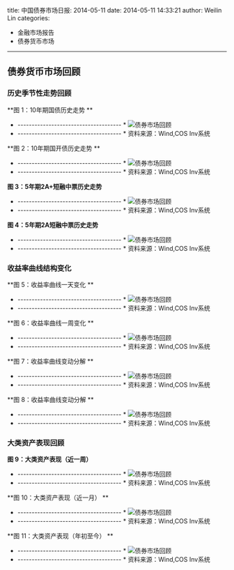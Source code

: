 title: 中国债券市场日报: 2014-05-11 
date: 2014-05-11 14:33:21 
author: Weilin Lin
categories:
- 金融市场报告
- 债券货币市场
---




## 债券货币市场回顾
### 历史季节性走势回顾




**图 1：10年期国债历史走势 ** 
* ------------------------------------- *
![债券市场回顾](/images/Yr10.png)
* ------------------------------------- *
资料来源：Wind,COS Inv系统

**图 2：10年期国开债历史走势 ** 
* ------------------------------------- *
![债券市场回顾](/images/Yr10_gk.png)
* ------------------------------------- *
资料来源：Wind,COS Inv系统

**图 3：5年期2A+短融中票历史走势** 
* ------------------------------------- *
![债券市场回顾](/images/Yr5_2ap_drzp.png)
* ------------------------------------- *
资料来源：Wind,COS Inv系统

**图 4：5年期2A短融中票历史走势** 
* ------------------------------------- *
![债券市场回顾](/images/Yr5_2a_drzp.png)
* ------------------------------------- *
资料来源：Wind,COS Inv系统


### 收益率曲线结构变化






**图 5：收益率曲线一天变化 ** 
* ------------------------------------- *
![债券市场回顾](/images/ycDiffDay.png)
* ------------------------------------- *
资料来源：Wind,COS Inv系统


**图 6：收益率曲线一周变化 ** 
* ------------------------------------- *
![债券市场回顾](/images/ycDiffWeek.png)
* ------------------------------------- *
资料来源：Wind,COS Inv系统

**图 7：收益率曲线变动分解 ** 
* ------------------------------------- *
![债券市场回顾](/images/ycDecompose2014.png)
* ------------------------------------- *
资料来源：Wind,COS Inv系统

**图 8：收益率曲线变动分解 ** 
* ------------------------------------- *
![债券市场回顾](/images/ycDecompose2008.png)
* ------------------------------------- *
资料来源：Wind,COS Inv系统

### 大类资产表现回顾


**图 9：大类资产表现（近一周）** 
* ------------------------------------- *
![债券市场回顾](/images/assetWeek.png)
* ------------------------------------- *
资料来源：Wind,COS Inv系统

**图 10：大类资产表现（近一月） ** 
* ------------------------------------- *
![债券市场回顾](/images/assetMonth.png)
* ------------------------------------- *
资料来源：Wind,COS Inv系统

**图 11：大类资产表现（年初至今） ** 
* ------------------------------------- *
![债券市场回顾](/images/assetYear.png)
* ------------------------------------- *
资料来源：Wind,COS Inv系统
